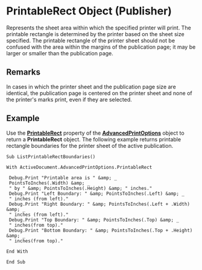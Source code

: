 
# PrintableRect Object (Publisher)

Represents the sheet area within which the specified printer will print. The printable rectangle is determined by the printer based on the sheet size specified. The printable rectangle of the printer sheet should not be confused with the area within the margins of the publication page; it may be larger or smaller than the publication page.


## Remarks

In cases in which the printer sheet and the publication page size are identical, the publication page is centered on the printer sheet and none of the printer's marks print, even if they are selected.


## Example

Use the  **[PrintableRect](9d5b8264-9213-3d89-0613-421a4872c158.md)** property of the **[AdvancedPrintOptions](61f776cc-dc3e-61b6-057a-125ad15146c8.md)** object to return a **PrintableRect** object. The following example returns printable rectangle boundaries for the printer sheet of the active publication.


```
Sub ListPrintableRectBoundaries() 
 
With ActiveDocument.AdvancedPrintOptions.PrintableRect 
 
 Debug.Print "Printable area is " &amp; _ 
 PointsToInches(.Width) &amp; _ 
 " by " &amp; PointsToInches(.Height) &amp; " inches." 
 Debug.Print "Left Boundary: " &amp; PointsToInches(.Left) &amp; _ 
 " inches (from left)." 
 Debug.Print "Right Boundary: " &amp; PointsToInches(.Left + .Width) &amp; _ 
 " inches (from left)." 
 Debug.Print "Top Boundary: " &amp; PointsToInches(.Top) &amp; _ 
 " inches(from top)." 
 Debug.Print "Bottom Boundary: " &amp; PointsToInches(.Top + .Height) &amp; _ 
 " inches(from top)." 
 
End With 
 
End Sub 

```


